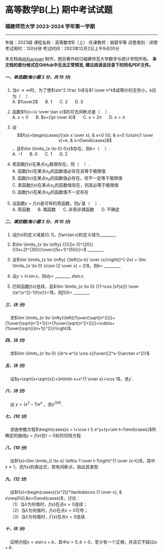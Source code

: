 # 高等数学B(上) 期中考试试题
### 福建师范大学 2023-2024 学年第一学期
---
年级：2023级  课程名称：高等数学B（上）  任课教师：谢碧华等  试卷类别：闭卷  
考试用时：120分钟  考试时间：2023年12月2日上午9点00分  

本文档由[@Xuuyuan](https://www.github.com/Xuuyuan) 制作，题目著作权归福建师范大学数学与统计学院所有。
**本文档的部分格式在GitHub中无法正常预览, 建议阅读该目录下的同名PDF文件。**
##### 一、单选题(每小题 3 分，共 15 分)
 1. 当$n\to\infty$时，为了使$\sin^2 \frac 1n$与$1 \over n^k$成等价的无穷小，$k$应为（$\quad$）.<br>A. $1\over2$ $\quad$ B. $1$ $\quad$ C. $2$ $\quad$ D. $3$

 2. 函数$f(x)={x \over \tan x}$的可去间断点是（$\quad$）.<br>A. $x=0$ $\quad$ B. $x={\pi \over 4}$ $\quad$ C. $x=2\pi$ $\quad$ D. $x=\pi$

 3. 设$$f(x)=\begin{cases}{\sin x \over x}, & x<0 \\0, & x=0 \\x\sin{1 \over x}+k, & x>0\end{cases}$$，且$\lim \limits_{x \to 0} f(x)$存在，则$k=$（$\quad$）.<br>A. $-1$ $\quad$ B. $0$ $\quad$ C. $1$ $\quad$ D. $2$

 4. 若函数$f(x)$在某点$x_0$极限存在，则（$\quad$）.<br>A. 函数$f(x)$在某点$x_0$的函数值必存在且等于极限值<br>B. 函数$f(x)$在某点$x_0$的函数值必存在，但不一定等于极限值<br>C. 若函数$f(x)$在某点$x_0$的函数值存在，则其必等于极限值<br>D. 函数$f(x)$在某点$x_0$的函数值不一定存在

 5. 设函数$y=f(x)$是可导的奇函数，则$y^\prime$是（$\quad$）.<br>A. 奇函数 $\quad$ B. 偶函数 $\quad$ C. 非奇非偶函数 $\quad$ D. 不确定

##### 二、填空题(每小题 3 分，共 15 分)
 1. 设$f(x)$的定义域是$[0,1]$，$f(\arctan x)$的定义域为________.  

 2. $\lim \limits_{x \to \infty} {{{(2x-3)^{20}}{(3x+2)^{30}}}\over{(5x+1)^{50}}}=$ ________.  

 3. 设$\lim \limits_{x \to \infty} {\left({x-k} \over {x}\right)}^{-2x} = \lim \limits_{x \to 0} (x\sin {2 \over x} + 2)$，则$k=$ ________.  

 4. 设$y = \ln \sin x$，则$dy=$ ________ $d \sin x$.  

 5. 已知函数$f(x)$连续，且$\lim \limits_{x \to 0} {{1-\cos [xf(x)]} \over {(e^{x^2}-1)f(x)}}=1$，则$f(0)=$ ________.  

##### 三、(8 分)  
$\quad$求$\lim \limits_{n \to \infty}\left({1\over{\sqrt{n^2}}}+{1\over{\sqrt{n^2+1}}}+{1\over{\sqrt{n^2+2}}}+\cdots+{1\over{\sqrt{{(n+1)}^2}}}\right)$.

##### 四、(8 分)  
$\quad$求$\lim \limits_{n \to 0} {{e^x-e^{x \cos x}}\over{(2^x-1)\arctan x^2}}$.

##### 五、(8 分)  
$\quad$设$y=\sqrt{x+\sqrt{x}}+\ln\ln\ln x+x^{1 \over x}+\cos 1$，求$y^\prime$.
##### 六、(8 分)  
$\quad$设 $y=(x^2-1)e^x$ ，求$y^{(24)}$.
##### 七、(10 分)  
$\quad$求由参数方程$\begin{cases}x = t+\cos t \\ e^y+ty+\sin t=1\end{cases}$所确定的曲线$y=f(x)$在$t=0$处的切线方程.
##### 八、(10 分)  
$\quad$设$f(x)=\lim \limits_{t \to x} \left(x-1 \over t-1\right)^{1 \over {x-t}}$，其中$x\neq1$，求$f(x)$的表达式，若有间断点，指出其类型.
##### 九、(12 分)  
$\quad$设$f(x)=\begin{cases}{(x^2)}^\lambda\cos {1 \over x}, & x\neq0\\0,&x=0\end{cases}$，讨论：<br>$\quad$（1）当$\lambda$为何值时，$f(x)$在点$x=0$连续；<br>$\quad$（2）当$\lambda$为何值时，$f(x)$在点$x=0$可导；<br>$\quad$（3）当$\lambda$为何值时，$f^\prime(x)$在点$x=0$连续.
##### 十、(6 分)  
$\quad$证明方程$x=a\sin x+b$，其中$a>0,b>0$，至少有一个正根，并且它不超过$a+b$.